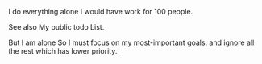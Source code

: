 I do everything alone
I would have work for 100 people.

See also
My public todo List.

But I am alone
So I must focus
on my most-important goals.
and ignore all the rest
which has lower priority.
